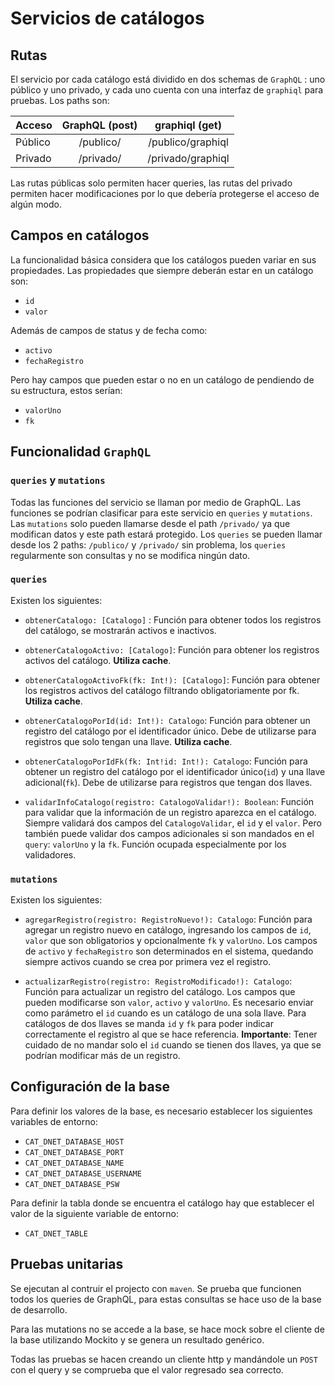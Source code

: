 # Servicios de catálogos 


## Rutas
El servicio por cada catálogo está dividido en dos schemas de `GraphQL` : uno público y uno privado, y cada uno cuenta con una interfaz de `graphiql` para pruebas. Los paths son:


| Acceso   					|      GraphQL (post)   	 			|  graphiql (get) 			|
|---------------------------|:-----------------------------:|:---------------------:|
| Público					|  /publico/					|  /publico/graphiql 	|
| Privado					|  /privado/					|  /privado/graphiql 	|

Las rutas públicas solo permiten hacer queries, las rutas del privado permiten hacer modificaciones por lo que debería protegerse el acceso de algún modo.

## Campos en catálogos
La funcionalidad básica considera que los catálogos pueden variar en sus propiedades. Las propiedades que siempre deberán estar en un catálogo son:
- `id`
- `valor`

Además de campos de status y de fecha como:
- `activo`
- `fechaRegistro`

Pero hay campos que pueden estar o no en un catálogo de pendiendo de su estructura, estos serían:
- `valorUno`
- `fk`


## Funcionalidad `GraphQL`

### `queries` y `mutations`

Todas las funciones del servicio se llaman por medio de GraphQL. Las funciones se podrían clasificar para este servicio en `queries` y `mutations`. Las `mutations` solo pueden llamarse desde el path `/privado/` ya que modifican datos y este path estará protegido. Los `queries` se pueden llamar desde los 2 paths: `/publico/` y `/privado/` sin problema, los `queries` regularmente son consultas y no se modifica ningún dato.

### `queries`

Existen los siguientes:

- `obtenerCatalogo: [Catalogo]` : Función para obtener todos los registros del catálogo, se mostrarán activos e inactivos.

- `obtenerCatalogoActivo: [Catalogo]`: Función para obtener los registros activos del catálogo. <b>Utiliza cache</b>.

- `obtenerCatalogoActivoFk(fk: Int!): [Catalogo]`: Función para obtener los registros activos del catálogo filtrando obligatoriamente por fk. <b>Utiliza cache</b>.

- `obtenerCatalogoPorId(id: Int!): Catalogo`: Función para obtener un registro del catálogo por el identificador único. Debe de utilizarse para registros que solo tengan una llave. <b>Utiliza cache</b>.

- `obtenerCatalogoPorIdFk(fk: Int!id: Int!): Catalogo`: Función para obtener un registro del catálogo por el identificador único(`id`) y una llave adicional(`fk`). Debe de utilizarse para registros que tengan dos llaves.

- `validarInfoCatalogo(registro: CatalogoValidar!): Boolean`: Función para validar que la información de un registro aparezca en el catálogo. Siempre validará dos campos del `CatalogoValidar`, el `id` y el `valor`. Pero también puede validar dos campos adicionales si son mandados en el `query`: `valorUno` y la `fk`. Función ocupada especialmente por los validadores.

### `mutations`

Existen los siguientes:

- `agregarRegistro(registro: RegistroNuevo!): Catalogo`: Función para agregar un registro nuevo en catálogo, ingresando los campos de `id`, `valor` que son obligatorios y opcionalmente `fk` y `valorUno`. Los campos de `activo` y `fechaRegistro` son determinados en el sistema, quedando siempre activos cuando se crea por primera vez el registro.

- `actualizarRegistro(registro: RegistroModificado!): Catalogo`: Función para actualizar un registro del catálogo. Los campos que pueden modificarse son `valor`, `activo` y `valorUno`. Es necesario enviar como parámetro el `id` cuando es un catálogo de una sola llave. Para catálogos de dos llaves se manda `id` y `fk` para poder indicar correctamente el registro al que se hace referencia.
<b>Importante</b>: Tener cuidado de no mandar solo el `id` cuando se tienen dos llaves, ya que se podrían modificar más de un registro.

## Configuración de la base
Para definir los valores de la base, es necesario establecer los siguientes variables de entorno:

- `CAT_DNET_DATABASE_HOST`
- `CAT_DNET_DATABASE_PORT`
- `CAT_DNET_DATABASE_NAME`
- `CAT_DNET_DATABASE_USERNAME`
- `CAT_DNET_DATABASE_PSW`

Para definir la tabla donde se encuentra el catálogo hay que establecer el valor de la siguiente variable de entorno:

- `CAT_DNET_TABLE`

## Pruebas unitarias
Se ejecutan al contruir el projecto con `maven`. Se prueba que funcionen todos los queries de GraphQL, para estas consultas se hace uso de la base de desarrollo.

Para las mutations no se accede a la base, se hace mock sobre el cliente de la base utilizando Mockito y se genera un resultado genérico.

Todas las pruebas se hacen creando un cliente http y mandándole un `POST` con el query y se comprueba que el valor regresado sea correcto.